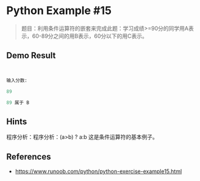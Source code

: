 # Python Example #15

> 题目：利用条件运算符的嵌套来完成此题：学习成绩>=90分的同学用A表示，60-89分之间的用B表示，60分以下的用C表示。

## Demo Result

```python

输入分数:
89
89 属于 B
```

## Hints

程序分析：程序分析：(a>b) ? a:b 这是条件运算符的基本例子。

## References

- <https://www.runoob.com/python/python-exercise-example15.html>
